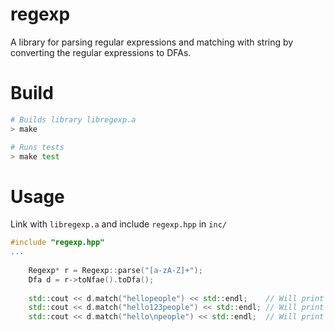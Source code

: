 # regexp

A library for parsing regular expressions and matching with string by converting the regular expressions to DFAs.

# Build
```Bash
# Builds library libregexp.a 
> make

# Runs tests
> make test

```
# Usage
Link with `libregexp.a` and include `regexp.hpp` in `inc/`
```C++
#include "regexp.hpp"
...
 
    Regexp* r = Regexp::parse("[a-zA-Z]+");	
	Dfa d = r->toNfae().toDfa();
	
	std::cout << d.match("hellopeople") << std::endl;    // Will print 1
	std::cout << d.match("hello123people") << std::endl; // Will print 0
	std::cout << d.match("hello\npeople") << std::endl;  // Will print 0

```

